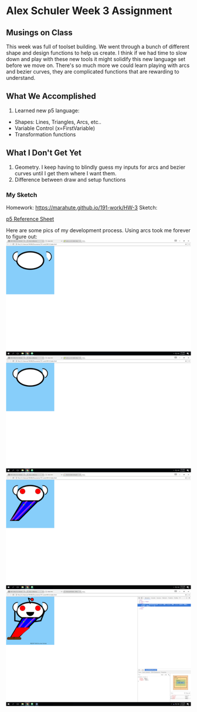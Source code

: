 # Alex Schuler Week 3 Assignment

## Musings on Class
  This week was full of toolset building. We went through a bunch of different shape and design functions to help us create. I think if we had time to slow down and play with these new tools it might solidify this new language set before we move on. There's so much more we could learn playing with arcs and bezier curves, they are complicated functions that are rewarding to understand.

## What We Accomplished

1. Learned new p5 language:
* Shapes: Lines, Triangles, Arcs, etc..
* Variable Control (x=FirstVariable)
* Transformation functions

## What I Don't Get Yet

1. Geometry. I keep having to blindly guess my inputs for arcs and bezier curves until I get them where I want them.
2. Difference between draw and setup functions

### My Sketch
Homework: https://marahute.github.io/191-work/HW-3
Sketch:

[p5 Reference Sheet](https://p5js.org/reference/)

Here are some pics of my development process. Using arcs took me forever to figure out:
![Using Arcs=Hard](./imgs/1Snoo.png "Using Arcs=Hard")
![Using Arcs=Easier?](./imgs/2Snoo.png "Using Arcs=Easier?")
![Making Suspenders](./imgs/3Snoo.png "Making Suspenders")
![Finished](./imgs/4Snoo.png "Finished")
